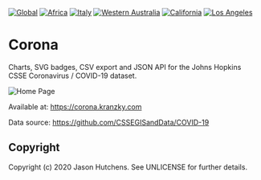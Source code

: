 [![Global](https://corona.kranzky.com/badge.svg?update)](https://corona.kranzky.com/)
[![Africa](https://corona.kranzky.com/af/badge.svg?update)](https://corona.kranzky.com/af.json)
[![Italy](https://corona.kranzky.com/eu/seu/it/badge.svg?update)](https://corona.kranzky.com/eu/seu/it.json)
[![Western Australia](https://corona.kranzky.com/oc/anz/au/wa/badge.svg?update)](https://corona.kranzky.com/oc/anz/au/wa.json)
[![California](https://corona.kranzky.com/am/na/us/ca/badge.svg)](https://corona.kranzky.com/am/na/us/ca.json)
[![Los Angeles](https://corona.kranzky.com/am/na/us/ca/lan/badge.svg)](https://corona.kranzky.com/am/na/us/ca/lan.json)

Corona
======

Charts, SVG badges, CSV export and JSON API for the Johns Hopkins CSSE Coronavirus / COVID-19 dataset.

![Home Page](https://www.kranzky.com/img/portfolio/corona.png)

Available at: https://corona.kranzky.com

Data source: https://github.com/CSSEGISandData/COVID-19

Copyright
---------

Copyright (c) 2020 Jason Hutchens. See UNLICENSE for further details.
